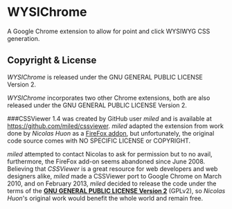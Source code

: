 WYSIChrome
==========
A Google Chrome extension to allow for point and click WYSIWYG CSS generation. 

Copyright & License
-------------------

*WYSIChrome* is released under the GNU GENERAL PUBLIC LICENSE Version 2.

*WYSIChrome* incorporates two other Chrome extensions, both are also released under the GNU GENERAL PUBLIC LICENSE Version 2. 

###CSSViewer 1.4 
was created by GitHub user *miled* and is available at https://github.com/miled/cssviewer. *miled* adapted the extension from work done by *Nicolas Huon* as a [FireFox addon](https://addons.mozilla.org/en-US/firefox/addon/2104), but unfortunately, the original code source comes with NO SPECIFIC LICENSE or COPYRIGHT.

*miled* attempted to contact Nicolas to ask for permission but to no avail, furthermore, the FireFox add-on seems abandoned since June 2008. Believing that *CSSViewer* is a great resource for web developers and web designers alike, *miled* made a CSSViewer port to Google Chrome on March 2010, and on February 2013, *miled* decided to release the code under the terms of the **[GNU GENERAL PUBLIC LICENSE Version 2](http://www.gnu.org/licenses/gpl-2.0.txt)** (GPLv2), so *Nicolas Huon*'s original work would benefit the whole world and remain free.  